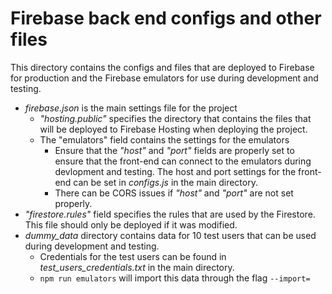 # Firebase back end configs and other files

This directory contains the configs and files that are deployed to Firebase for production and the Firebase emulators for use during development and testing.

- *firebase.json* is the main settings file for the project
  - *"hosting.public"* specifies the directory that contains the files that will be deployed to Firebase Hosting when deploying the project.
  - The "emulators" field contains the settings for the emulators
    - Ensure that the *"host"* and *"port"* fields are properly set to ensure that the front-end can connect to the emulators during devlopment and testing. The host and port settings for the front-end can be set in *configs.js* in the main directory.
    - There can be CORS issues if *"host"* and *"port"* are not set properly.
- *"firestore.rules"* field specifies the rules that are used by the Firestore. This file should only be deployed if it was modified.
- *dummy_data* directory contains data for 10 test users that can be used during development and testing.
  - Credentials for the test users can be found in *test_users_credentials.txt* in the main directory.
  - `npm run emulators` will import this data through the flag `--import=`